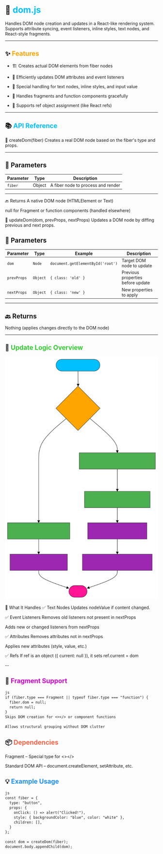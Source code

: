 # 🔧 <span style="color:#00bfff">dom.js</span>
Handles DOM node creation and updates in a React-like rendering system.
Supports attribute syncing, event listeners, inline styles, text nodes, and React-style fragments.

---
## ✨ <span style="color:#ffa500">Features</span>
- 🏗 Creates actual DOM elements from fiber nodes

- 🧼 Efficiently updates DOM attributes and event listeners

- 📝 Special handling for text nodes, inline styles, and input value

- 🧩 Handles fragments and function components gracefully

- 🔗 Supports ref object assignment (like React refs)

---
## 📚 <span style="color:#00bfff">API Reference</span>
🔹 createDom(fiber)
Creates a real DOM node based on the fiber's type and props.

---
## 📝 Parameters

| Parameter | Type   | Description                          |
|-----------|--------|--------------------------------------|
| `fiber`   | Object | A fiber node to process and render   |

---
🔙 Returns
A native DOM node (HTMLElement or Text)

null for Fragment or function components (handled elsewhere)

🔹 updateDom(dom, prevProps, nextProps)
Updates a DOM node by diffing previous and next props.

## 📝 Parameters

| Parameter    | Type       | Example                     | Description                          |
|--------------|------------|-----------------------------|--------------------------------------|
| `dom`        | `Node`     | `document.getElementById('root')` | Target DOM node to update |
| `prevProps`  | `Object`   | `{ class: 'old' }`          | Previous properties before update    |
| `nextProps`  | `Object`   | `{ class: 'new' }`          | New properties to apply              |

---
## 🔙 Returns
Nothing (applies changes directly to the DOM node)

---
## 🧠 <span style="color:#32cd32">Update Logic Overview</span>

<img src="../../assets/updatedom.svg" alt="update dom Process" width="600"/>

🔁 What It Handles
✅ Text Nodes
Updates nodeValue if content changed.

✅ Event Listeners
Removes old listeners not present in nextProps

Adds new or changed listeners from nextProps

✅ Attributes
Removes attributes not in nextProps

Applies new attributes (style, value, etc.)

✅ Refs
If ref is an object ({ current: null }), it sets ref.current = dom

--
## 🧩 <span style="color:#cc00cc">Fragment Support</span>
```
js
if (fiber.type === Fragment || typeof fiber.type === "function") {
  fiber.dom = null;
  return null;
}
Skips DOM creation for <></> or component functions

Allows structural grouping without DOM clutter
```

## 📦 <span style="color:#ff6347">Dependencies</span>
Fragment – Special type for <></>

Standard DOM API – document.createElement, setAttribute, etc.

## 💡 <span style="color:#1e90ff">Example Usage</span>
```
js
const fiber = {
  type: "button",
  props: {
    onClick: () => alert("Clicked!"),
    style: { backgroundColor: "blue", color: "white" },
    children: [],
  }
};

const dom = createDom(fiber);
document.body.appendChild(dom);
```